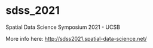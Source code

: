 # sdss_2021
Spatial Data Science Symposium 2021 - UCSB

More info here: 
http://sdss2021.spatial-data-science.net/
